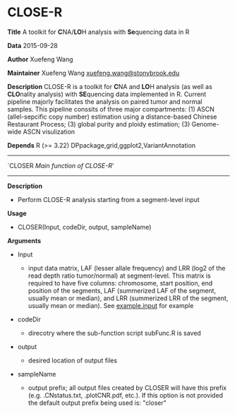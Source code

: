CLOSE-R 
====

**Title**  A toolkit for **C**NA/**LO**H analysis with **Se**quencing data in R

**Data**  2015-09-28

**Author**  Xuefeng Wang

**Maintainer**  Xuefeng Wang <xuefeng.wang@stonybrook.edu>

**Description**   CLOSE-R is a toolkit for **C**NA and **LO**H analysis (as well as **CLO**nality analysis) with **SE**quencing data implemented in R. Current pipeline majorly facilitates the analysis on paired tumor and normal samples. This pipeline conssits of three major compartments: (1) ASCN (allel-sepcific copy number) estimation using a distance-based Chinese Restaurant Process; (3) global purity and ploidy estimation; (3) Genome-wide ASCN visulization

**Depends** R (>= 3.22) DPpackage,grid,ggplot2,VariantAnnotation

_____________________________________________________________________________________________________________

`CLOSER          *Main function of CLOSE-R*'
_____________________________________________________________________________________________________________


**Description**

  * Perform CLOSE-R analysis starting from a segment-level input
 
**Usage**

  * CLOSER(Input, codeDir, output, sampleName)
 
**Arguments**

  * Input
    * input data matrix, LAF (lesser allale frequency) and LRR (log2 of the read depth ratio tumor/normal) at segment-level. This matrix is required to have five columns: chromosome, start position, end position of the segments, LAF (summerized LAF of the segment, usually mean or median), and LRR (summerized LRR of the segment, usually mean or median). See [example.input](https://github.com/xfwang/CLOSE/blob/master/CLOSE-R/example.input.txt) for example 
 
  * codeDir
    * direcotry where the sub-function script subFunc.R is saved
 
  * output
    * desired location of output files
 
  * sampleName
    * output prefix; all output files created by CLOSER will have this prefix (e.g. .CNstatus.txt, .plotCNR.pdf, etc.). If this option is not provided the default output prefix being used is: "closer"
 

